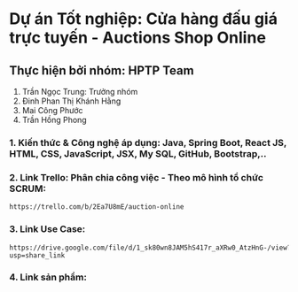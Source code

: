 # Dự án Tốt nghiệp: Cửa hàng đấu giá trực tuyến - Auctions Shop Online
## Thực hiện bởi nhóm: HPTP Team 
1. Trần Ngọc Trung: Trưởng nhóm
2. Đinh Phan Thị Khánh Hằng
3. Mai Công Phước
4. Trần Hồng Phong

### 1. Kiến thức & Công nghệ áp dụng: Java, Spring Boot, React JS, HTML, CSS, JavaScript, JSX, My SQL, GitHub, Bootstrap,..
### 2. Link Trello: Phân chia công việc - Theo mô hình tổ chức SCRUM: 
    https://trello.com/b/2Ea7U8mE/auction-online
### 3. Link Use Case:
    https://drive.google.com/file/d/1_sk80wn8JAM5hS417r_aXRw0_AtzHnG-/view?usp=share_link
### 4. Link sản phẩm:


